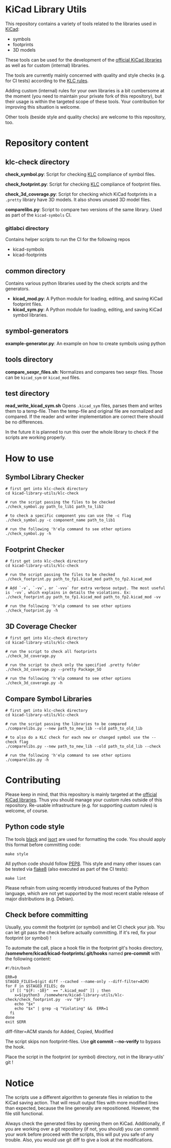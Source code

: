 # KiCad Library Utils

This repository contains a variety of tools related to the libraries used in [KiCad](https://kicad.org/):

* symbols
* footprints
* 3D models

These tools can be used for the development of the [official KiCad libraries](https://gitlab.com/kicad/libraries) as well as for custom (internal) libraries.

The tools are currently mainly concerned with quality and style checks (e.g. for CI tests) according to the [KLC rules](https://klc.kicad.org/).

Adding custom (internal) rules for your own libraries is a bit cumbersome at the moment (you need to maintain your private fork of this repository), but their usage is within the targeted scope of these tools.
Your contribution for improving this situation is welcome.

Other tools (beside style and quality checks) are welcome to this repository, too.


# Repository content

## klc-check directory

**check_symbol.py**: Script for checking [KLC][] compliance of symbol files.

**check_footprint.py**: Script for checking [KLC][] compliance of footprint files.

**check_3d_coverage.py**: Script for checking which KiCad footprints in a `.pretty` library have 3D models. It also shows unused 3D model files.

**comparelibs.py**: Script to compare two versions of the same library. Used as part of the `kicad-symbols` CI.

[KLC]: http://kicad.org/libraries/klc/

### gitlabci directory

Contains helper scripts to run the CI for the following repos
* kicad-symbols
* kicad-footprints

## common directory

Contains various python libraries used by the check scripts and the generators.
* **kicad_mod.py**: A Python module for loading, editing, and saving KiCad footprint files.
* **kicad_sym.py**: A Python module for loading, editing, and saving KiCad symbol libraries.

## symbol-generators

**example-generator.py**: An example on how to create symbols using python

## tools directory

**compare_sexpr_files.sh**: Normalizes and compares two sexpr files. Those can be `kicad_sym` or `kicad_mod` files.

## test directory

**read_write_kicad_sym.sh** Opens `.kicad_sym` files, parses them and writes them to a temp-file. Then the temp-file and original file are normalized and compared. If the reader and writer implementation are correct there should be no differences.

In the future it is planned to run this over the whole library to check if the scripts are working properly.

How to use
==========

## Symbol Library Checker

    # first get into klc-check directory
    cd kicad-library-utils/klc-check

    # run the script passing the files to be checked
    ./check_symbol.py path_to_lib1 path_to_lib2

    # to check a specific component you can use the -c flag
    ./check_symbol.py -c component_name path_to_lib1

    # run the following 'h'elp command to see other options
    ./check_symbol.py -h

## Footprint Checker

    # first get into klc-check directory
    cd kicad-library-utils/klc-check

    # run the script passing the files to be checked
    ./check_footprint.py path_to_fp1.kicad_mod path_to_fp2.kicad_mod

    # Add `-v`, `-vv`, or `-vvv` for extra verbose output. The most useful is `-vv`, which explains in details the violations. Ex:
    ./check_footprint.py path_to_fp1.kicad_mod path_to_fp2.kicad_mod -vv

    # run the following 'h'elp command to see other options
    ./check_footprint.py -h


## 3D Coverage Checker

    # first get into klc-check directory
    cd kicad-library-utils/klc-check

    # run the script to check all footprints
    ./check_3d_coverage.py

    # run the script to check only the specified .pretty folder
    ./check_3d_coverage.py --pretty Package_SO

    # run the following 'h'elp command to see other options
    ./check_3d_coverage.py -h

## Compare Symbol Libraries

    # first get into klc-check directory
    cd kicad-library-utils/klc-check

    # run the script passing the libraries to be compared
    ./comparelibs.py --new path_to_new_lib --old path_to_old_lib

    # to also do a KLC check for each new or changed symbol use the --check flag
    ./comparelibs.py --new path_to_new_lib --old path_to_old_lib --check

    # run the following 'h'elp command to see other options
    ./comparelibs.py -h

# Contributing

Please keep in mind, that this repository is mainly targeted at the [official KiCad libraries](gitlab.com/kicad/libraries/).
Thus you should manage your custom rules outside of this repository.
Re-usable infrastructure (e.g. for supporting custom rules) is welcome, of course.

## Python code style

The tools [black](https://black.readthedocs.io/) and [isort](https://pycqa.github.io/isort/) are used for formatting the code.
You should apply this format before committing code:
```shell
make style
```

All python code should follow [PEP8](https://www.python.org/dev/peps/pep-0008/).
This style and many other issues can be tested via [flake8](https://flake8.pycqa.org/en/latest/) (also executed as part of the CI tests):
```shell
make lint
```

Please refrain from using recently introduced features of the Python language, which are not yet supported by the most recent stable release of major distributions (e.g. Debian).


## Check before committing

Usually, you commit the footprint (or symbol) and let CI check your job.
You can let git pass the check before actually committing. If it's red,
fix your footprint (or symbol) !

To automate the call, place a hook file in the footprint git's hooks directory,
**/somewhere/kicad/kicad-footprints/.git/hooks** named **pre-commit**
with the following content:
```
#!/bin/bash

ERR=0
STAGED_FILES=$(git diff --cached --name-only --diff-filter=ACM)
for F in $STAGED_FILES; do
  if [[ "${F: -10}"  == ".kicad_mod" ]] ; then
    x=$(python3  /somewhere/kicad-library-utils/klc-check/check_footprint.py  -vv "$F")
    echo "$x"
    echo "$x" | grep -q "Violating" &&  ERR=1
  fi
done
exit $ERR
```
diff-filter=ACM stands for Added, Copied, Modified

The script skips non footprint-files. Use **git commit --no-verify** to bypass the hook.

Place the script in the footprint (or symbol) directory, not in the library-utils' git !


Notice
======

The scripts use a different algorithm to generate files in relation to the KiCad saving action. That will result output files with more modified lines than expected, because the line generally are repositioned. However, the file still functional.

Always check the generated files by opening them on KiCad. Additionally, if you are working over a git repository (if not, you should) you can commit your work before proceed with the scripts, this will put you safe of any trouble. Also, you would use git diff to give a look at the modifications.
